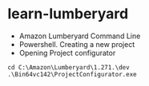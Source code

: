 # learn-lumberyard
- Amazon Lumberyard
Command Line 
- Powershell. Creating a new project 
- Opening Project configurator
```
cd C:\Amazon\Lumberyard\1.271.\dev
.\Bin64vc142\ProjectConfigurator.exe
```
